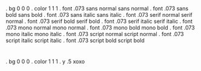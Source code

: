#
. bg 0 0 0 
. color 1 1 1 
. font .073 sans normal
sans normal
. font .073 sans bold
sans bold
. font .073 sans italic
sans italic
. font .073 serif normal
serif normal
. font .073 serif bold
serif bold
. font .073 serif italic
serif italic
. font .073 mono normal
mono normal
. font .073 mono bold
mono bold
. font .073 mono italic
mono italic
. font .073 script normal
script normal
. font .073 script italic
script italic
. font .073 script bold
script bold

#
. bg 0 0 0 
. color 1 1 1 
. y .5
xoxo